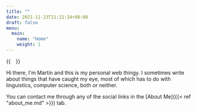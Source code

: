 ```yaml
---
title: ""
date: 2021-11-23T11:21:24+08:00
draft: false
menu:
  main:
    name: "Home"
    weight: 1
---
```


{{<image float="right" width="14em" frame="true" caption="Me, lifting a cup of jujube tea." src="img/home-profile.jpg" >}}

Hi there, I'm Martín and this is my personal web thingy.
I sometimes write about things that have caught my eye, most of which has to do with linguistics, computer science, both or neither.  

You can contact me through any of the social links in the [About Me]({{< ref "about_me.md" >}}) tab.
